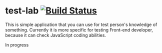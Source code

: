 # test-lab [![Build Status](https://secure.travis-ci.org/testing-lab/backend.png?branch=master)](https://travis-ci.org/testing-lab/backend)

This is simple application that you can use for test person's knowledge of something.
Currently it is more specific for testing Front-end developer, because it can check JavaScript coding abilities.

In progress
